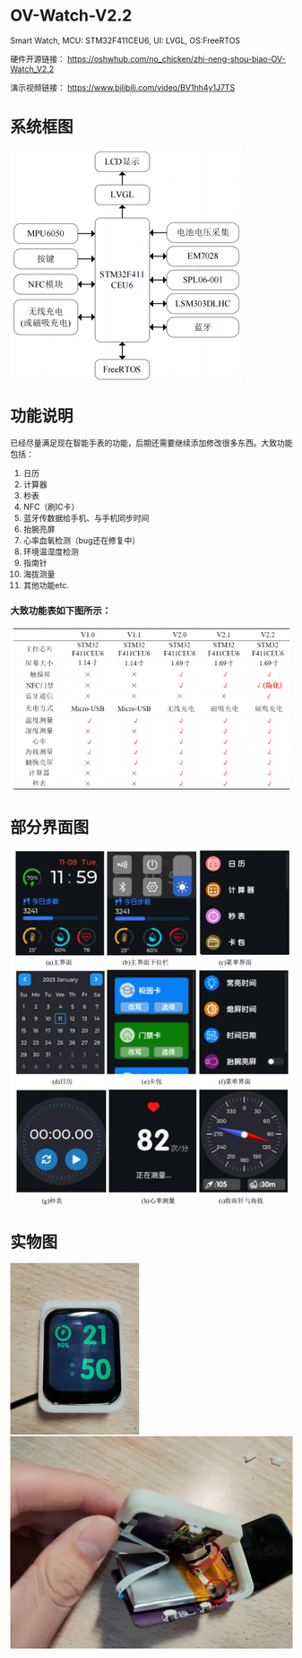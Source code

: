 # OV-Watch-V2.2
Smart Watch, MCU: STM32F411CEU6, UI: LVGL, OS:FreeRTOS 

硬件开源链接：
https://oshwhub.com/no_chicken/zhi-neng-shou-biao-OV-Watch_V2.2

演示视频链接：
https://www.bilibili.com/video/BV1hh4y1J7TS

# 系统框图

<img src=".\images\手表系统框图.png" alt="手表系统框图" style="zoom:100%;" />

# 功能说明
已经尽量满足现在智能手表的功能，后期还需要继续添加修改很多东西。大致功能包括：

1. 日历
2. 计算器
3. 秒表
4. NFC（刷IC卡）
5. 蓝牙传数据给手机、与手机同步时间
6. 抬腕亮屏
7. 心率血氧检测（bug还在修复中）
8. 环境温湿度检测
9. 指南针
10. 海拔测量
11. 其他功能etc.

### 大致功能表如下图所示：

<img src=".\images\各版本功能表.png" alt="各版本功能表" style="zoom:100%;" />

# 部分界面图

<img src=".\images\界面.jpg" alt="界面"  />

# 实物图

<img src=".\images\实物充电图.png" alt="实物充电图" style="zoom:100%;" />

<img src=".\images\实物拆解图.png" alt="实物拆解图" style="zoom:100%;" />
